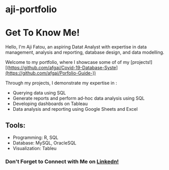 # aji-portfolio
# Get To Know Me!

Hello, I'm Aji Fatou, an aspiring Datat Analyst with expertise in data management, analysis and reporting, database design, and data modelling.

Welcome to my portfolio, where I showcase some of of my [projects!][(https://github.com/afgai/Covid-19-Database-Syste](https://github.com/afgai/Porfolio-Guide-))

Through my projects, I demonstrate my expertise in :
<ul>
     <li> Querying data using SQL    </li>
     <li> Generate reports and perform ad-hoc data analysis using SQL </li> 
     <li> Developing dashboards on Tableau </li>
     <li> Data analysis and reporting using Google Sheets and Excel </li>
</ul>

## Tools:

<ul>
     <li> Programming: R, SQL </li>
     <li> Database: MySQL, OracleSQL </li>
     <li> Visualization: Tableu </li>
</ul>

### Don't Forget to Connect with Me on [Linkedn!](https://www.linkedin.com/in/ajifg/)

